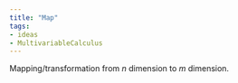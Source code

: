 ```yaml
---
title: "Map"
tags:
- ideas 
- MultivariableCalculus
---
```

Mapping/transformation from $n$ dimension to $m$ dimension.
